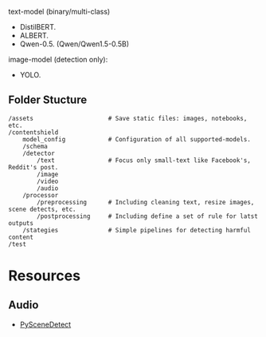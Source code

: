 text-model (binary/multi-class)
+ DistilBERT.
+ ALBERT.
+ Qwen-0.5. (Qwen/Qwen1.5-0.5B)

image-model (detection only): 
+ YOLO.


## Folder Stucture

```text
/assets                     # Save static files: images, notebooks, etc.
/contentshield
    model_config            # Configuration of all supported-models.
    /schema
    /detector
        /text               # Focus only small-text like Facebook's, Reddit's post. 
        /image
        /video
        /audio
    /processor
        /preprocessing      # Including cleaning text, resize images, scene detects, etc.
        /postprocessing     # Including define a set of rule for latst outputs
    /stategies              # Simple pipelines for detecting harmful content
/test
```


# Resources

## Audio

+ [PySceneDetect](https://www.scenedetect.com/docs/latest/api/detectors.html)